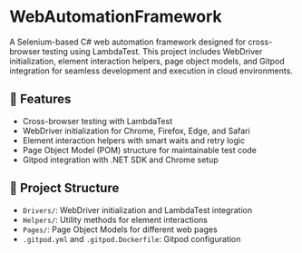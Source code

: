# WebAutomationFramework

A Selenium-based C# web automation framework designed for cross-browser testing using LambdaTest. This project includes WebDriver initialization, element interaction helpers, page object models, and Gitpod integration for seamless development and execution in cloud environments.

## 🚀 Features

- Cross-browser testing with LambdaTest
- WebDriver initialization for Chrome, Firefox, Edge, and Safari
- Element interaction helpers with smart waits and retry logic
- Page Object Model (POM) structure for maintainable test code
- Gitpod integration with .NET SDK and Chrome setup

## 🧱 Project Structure

- `Drivers/`: WebDriver initialization and LambdaTest integration
- `Helpers/`: Utility methods for element interactions
- `Pages/`: Page Object Models for different web pages
- `.gitpod.yml` and `.gitpod.Dockerfile`: Gitpod configuration
